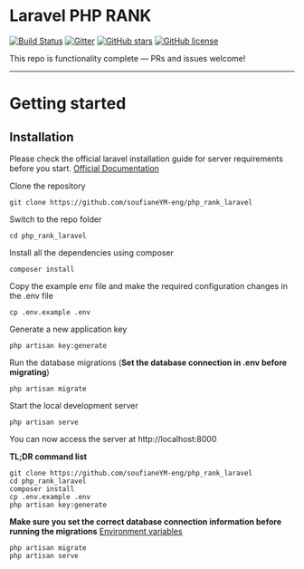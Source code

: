 # Laravel PHP RANK

[![Build Status](https://img.shields.io/travis/gothinkster/laravel-realworld-example-app/master.svg)](https://github.com/soufianeYM-eng) [![Gitter](https://img.shields.io/gitter/room/realworld-dev/laravel.svg)](https://github.com/soufianeYM-eng) [![GitHub stars](https://img.shields.io/github/stars/gothinkster/laravel-realworld-example-app.svg)](https://github.com/soufianeYM-eng) [![GitHub license](https://img.shields.io/github/license/gothinkster/laravel-realworld-example-app.svg)](https://github.com/soufianeYM-eng)


This repo is functionality complete — PRs and issues welcome!

----------

# Getting started

## Installation

Please check the official laravel installation guide for server requirements before you start. [Official Documentation](https://laravel.com/docs/9.x)


Clone the repository

    git clone https://github.com/soufianeYM-eng/php_rank_laravel

Switch to the repo folder

    cd php_rank_laravel

Install all the dependencies using composer

    composer install

Copy the example env file and make the required configuration changes in the .env file

    cp .env.example .env

Generate a new application key

    php artisan key:generate

Run the database migrations (**Set the database connection in .env before migrating**)

    php artisan migrate

Start the local development server

    php artisan serve

You can now access the server at http://localhost:8000

**TL;DR command list**

    git clone https://github.com/soufianeYM-eng/php_rank_laravel
    cd php_rank_laravel
    composer install
    cp .env.example .env
    php artisan key:generate
    
**Make sure you set the correct database connection information before running the migrations** [Environment variables](#environment-variables)

    php artisan migrate
    php artisan serve

